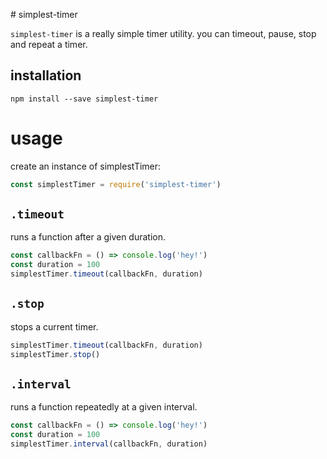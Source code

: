 # simplest-timer

`simplest-timer` is a really simple timer utility. you can timeout, pause, stop and repeat a timer.

## installation

```shell
npm install --save simplest-timer
```

# usage

create an instance of simplestTimer:

```javascript
const simplestTimer = require('simplest-timer')
```

## `.timeout`

runs a function after a given duration.

```javascript
const callbackFn = () => console.log('hey!')
const duration = 100
simplestTimer.timeout(callbackFn, duration)
```

## `.stop`

stops a current timer.

```javascript
simplestTimer.timeout(callbackFn, duration)
simplestTimer.stop()
```

## `.interval`

runs a function repeatedly at a given interval.
```javascript
const callbackFn = () => console.log('hey!')
const duration = 100
simplestTimer.interval(callbackFn, duration)
```
